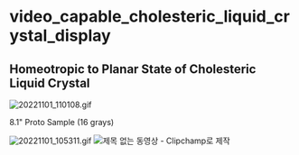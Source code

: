 # video_capable_cholesteric_liquid_crystal_display


## Homeotropic to Planar State of Cholesteric Liquid Crystal  

![20221101_110108.gif](https://user-images.githubusercontent.com/40909985/199142478-7b0ed98f-5509-4938-97dc-6efab0d52ec9.gif)

8.1" Proto Sample (16 grays)

![20221101_105311.gif](https://user-images.githubusercontent.com/40909985/199141875-0e013368-6500-497b-9d42-9139f12055af.gif)
![제목 없는 동영상 - Clipchamp로 제작](https://user-images.githubusercontent.com/40909985/199143835-8d5168cf-49a7-424a-8a3d-2f24e29f3aa5.gif)
